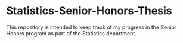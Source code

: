 # Statistics-Senior-Honors-Thesis

This repository is intended to keep track of my progress in the Senior Honors program as part of the Statistics department. 
